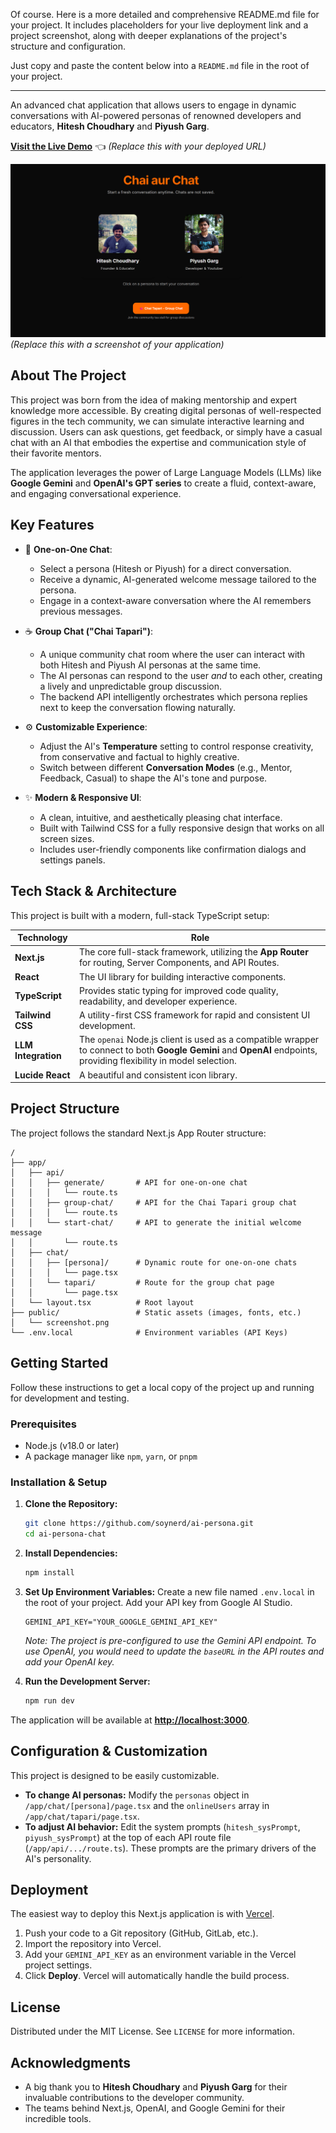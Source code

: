 Of course. Here is a more detailed and comprehensive README.md file for your project. It includes placeholders for your live deployment link and a project screenshot, along with deeper explanations of the project's structure and configuration.

Just copy and paste the content below into a `README.md` file in the root of your project.

---

An advanced chat application that allows users to engage in dynamic conversations with AI-powered personas of renowned developers and educators, **Hitesh Choudhary** and **Piyush Garg**.

**[Visit the Live Demo](https://your-deployment-link.com)** 👈 _(Replace this with your deployed URL)_

![Project Screenshot](./public/ss.png)
_(Replace this with a screenshot of your application)_

## About The Project

This project was born from the idea of making mentorship and expert knowledge more accessible. By creating digital personas of well-respected figures in the tech community, we can simulate interactive learning and discussion. Users can ask questions, get feedback, or simply have a casual chat with an AI that embodies the expertise and communication style of their favorite mentors.

The application leverages the power of Large Language Models (LLMs) like **Google Gemini** and **OpenAI's GPT series** to create a fluid, context-aware, and engaging conversational experience.

## Key Features

- 👤 **One-on-One Chat**:

  - Select a persona (Hitesh or Piyush) for a direct conversation.
  - Receive a dynamic, AI-generated welcome message tailored to the persona.
  - Engage in a context-aware conversation where the AI remembers previous messages.

- ☕ **Group Chat ("Chai Tapari")**:

  - A unique community chat room where the user can interact with both Hitesh and Piyush AI personas at the same time.
  - The AI personas can respond to the user _and_ to each other, creating a lively and unpredictable group discussion.
  - The backend API intelligently orchestrates which persona replies next to keep the conversation flowing naturally.

- ⚙️ **Customizable Experience**:

  - Adjust the AI's **Temperature** setting to control response creativity, from conservative and factual to highly creative.
  - Switch between different **Conversation Modes** (e.g., Mentor, Feedback, Casual) to shape the AI's tone and purpose.

- ✨ **Modern & Responsive UI**:
  - A clean, intuitive, and aesthetically pleasing chat interface.
  - Built with Tailwind CSS for a fully responsive design that works on all screen sizes.
  - Includes user-friendly components like confirmation dialogs and settings panels.

## Tech Stack & Architecture

This project is built with a modern, full-stack TypeScript setup:

| Technology          | Role                                                                                                                                                                 |
| ------------------- | -------------------------------------------------------------------------------------------------------------------------------------------------------------------- |
| **Next.js**         | The core full-stack framework, utilizing the **App Router** for routing, Server Components, and API Routes.                                                          |
| **React**           | The UI library for building interactive components.                                                                                                                  |
| **TypeScript**      | Provides static typing for improved code quality, readability, and developer experience.                                                                             |
| **Tailwind CSS**    | A utility-first CSS framework for rapid and consistent UI development.                                                                                               |
| **LLM Integration** | The `openai` Node.js client is used as a compatible wrapper to connect to both **Google Gemini** and **OpenAI** endpoints, providing flexibility in model selection. |
| **Lucide React**    | A beautiful and consistent icon library.                                                                                                                             |

## Project Structure

The project follows the standard Next.js App Router structure:

```
/
├── app/
│   ├── api/
│   │   ├── generate/       # API for one-on-one chat
│   │   │   └── route.ts
│   │   ├── group-chat/     # API for the Chai Tapari group chat
│   │   │   └── route.ts
│   │   └── start-chat/     # API to generate the initial welcome message
│   │       └── route.ts
│   ├── chat/
│   │   ├── [persona]/      # Dynamic route for one-on-one chats
│   │   │   └── page.tsx
│   │   └── tapari/         # Route for the group chat page
│   │       └── page.tsx
│   └── layout.tsx          # Root layout
├── public/                 # Static assets (images, fonts, etc.)
│   └── screenshot.png
└── .env.local              # Environment variables (API Keys)
```

## Getting Started

Follow these instructions to get a local copy of the project up and running for development and testing.

### Prerequisites

- Node.js (v18.0 or later)
- A package manager like `npm`, `yarn`, or `pnpm`

### Installation & Setup

1.  **Clone the Repository:**

    ```sh
    git clone https://github.com/soynerd/ai-persona.git
    cd ai-persona-chat
    ```

2.  **Install Dependencies:**

    ```sh
    npm install
    ```

3.  **Set Up Environment Variables:**
    Create a new file named `.env.local` in the root of your project. Add your API key from Google AI Studio.

    ```.env.local
    GEMINI_API_KEY="YOUR_GOOGLE_GEMINI_API_KEY"
    ```

    _Note: The project is pre-configured to use the Gemini API endpoint. To use OpenAI, you would need to update the `baseURL` in the API routes and add your OpenAI key._

4.  **Run the Development Server:**
    ```sh
    npm run dev
    ```

The application will be available at **[http://localhost:3000](http://localhost:3000)**.

## Configuration & Customization

This project is designed to be easily customizable.

- **To change AI personas:** Modify the `personas` object in `/app/chat/[persona]/page.tsx` and the `onlineUsers` array in `/app/chat/tapari/page.tsx`.
- **To adjust AI behavior:** Edit the system prompts (`hitesh_sysPrompt`, `piyush_sysPrompt`) at the top of each API route file (`/app/api/.../route.ts`). These prompts are the primary drivers of the AI's personality.

## Deployment

The easiest way to deploy this Next.js application is with [Vercel](https://vercel.com/).

1.  Push your code to a Git repository (GitHub, GitLab, etc.).
2.  Import the repository into Vercel.
3.  Add your `GEMINI_API_KEY` as an environment variable in the Vercel project settings.
4.  Click **Deploy**. Vercel will automatically handle the build process.

## License

Distributed under the MIT License. See `LICENSE` for more information.

## Acknowledgments

- A big thank you to **Hitesh Choudhary** and **Piyush Garg** for their invaluable contributions to the developer community.
- The teams behind Next.js, OpenAI, and Google Gemini for their incredible tools.

